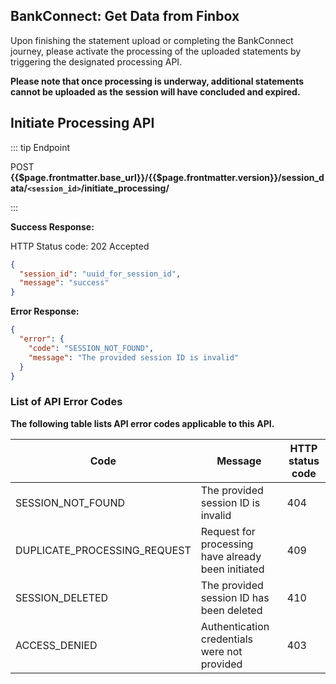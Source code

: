 ## BankConnect: Get Data from Finbox

Upon finishing the statement upload or completing the BankConnect journey, please activate the processing of the uploaded statements by triggering the designated processing API.

**Please note that once processing is underway, additional statements cannot be uploaded as the session will have concluded and expired.**


## Initiate Processing API

::: tip Endpoint

POST  **{{$page.frontmatter.base_url}}/{{$page.frontmatter.version}}/session_data/`<session_id>`/initiate_processing/**

:::

**Success Response:**

HTTP Status code: 202 Accepted

```json
{
  "session_id": "uuid_for_session_id",                             
  "message": "success"   
}
```                                           
                                                                       

**Error Response:**

```json
{
  "error": {
    "code": "SESSION_NOT_FOUND",
    "message": "The provided session ID is invalid"
  }
}
```

### List of API Error Codes

**The following table lists API error codes applicable to this API.** 
  
|Code|Message|HTTP status code|
|------------------------------| ----------------------------------| ---------------|
|SESSION_NOT_FOUND|The provided session ID is invalid|404|
|DUPLICATE_PROCESSING_REQUEST|Request for processing have already been initiated|409|
|SESSION_DELETED|The provided session ID has been deleted|410|
|ACCESS_DENIED|Authentication credentials were not provided|403|

